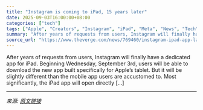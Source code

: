 ```yaml
---
title: "Instagram is coming to iPad, 15 years later"
date: 2025-09-03T16:00:00+08:00
categories: ["tech"]
tags: ["Apple", "Creators", "Instagram", "iPad", "Meta", "News", "Tech"]
summary: "After years of requests from users, Instagram will finally have a dedicated app for iPad. Beginning Wednesday, September 3rd, users will be able to download the new app built specifically for Apple’s "
source_url: "https://www.theverge.com/news/769460/instagram-ipad-app-launch-reels"
---
```


After years of requests from users, Instagram will finally have a dedicated app for iPad. Beginning Wednesday, September 3rd, users will be able to download the new app built specifically for Apple’s tablet. But it will be slightly different than the mobile app users are accustomed to. Most significantly, the iPad app will open directly [&#8230;]

---

*来源: [原文链接](https://www.theverge.com/news/769460/instagram-ipad-app-launch-reels)*
